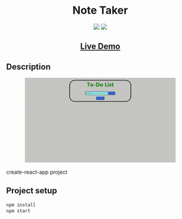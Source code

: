 ## <h1 align="center">Note Taker</h1>

<p align="center">
<img src="https://img.shields.io/badge/made%20by-Mráz Róbert-blue.svg" >
<img src="https://img.shields.io/github/languages/top/MrazRobert/react-todo-list.svg" >
</p>

<h2 align="center"><a href="https://mr85-react-todolist.netlify.app/">Live Demo</a></h2>

## Description

<p align="center">
<img src="./public/image/todo-list.gif" width="80%"></p>

<p>create-react-app project</p>

## Project setup

```
npm install
npm start
```
